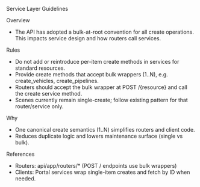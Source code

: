Service Layer Guidelines

Overview
- The API has adopted a bulk-at-root convention for all create operations. This impacts service design and how routers call services.

Rules
- Do not add or reintroduce per-item create methods in services for standard resources.
- Provide create methods that accept bulk wrappers (1..N), e.g. create_vehicles, create_pipelines.
- Routers should accept the bulk wrapper at POST /{resource} and call the create service method.
- Scenes currently remain single-create; follow existing pattern for that router/service only.

Why
- One canonical create semantics (1..N) simplifies routers and client code.
- Reduces duplicate logic and lowers maintenance surface (single vs bulk).

References
- Routers: api/app/routers/* (POST / endpoints use bulk wrappers)
- Clients: Portal services wrap single-item creates and fetch by ID when needed.

